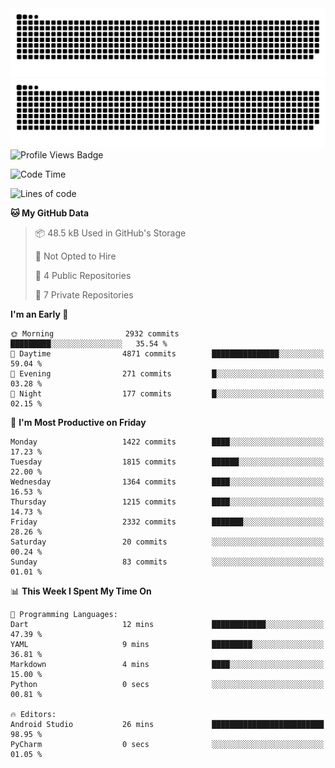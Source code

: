 <img src="https://github.com/nielsbaggerman/nielsbaggerman/blob/output/github-contribution-grid-snake.svg#gh-light-mode-only" alt="GitHub Snake Light">
<img src="https://github.com/nielsbaggerman/nielsbaggerman/blob/output/github-contribution-grid-snake-dark.svg#gh-dark-mode-only" alt="GitHub Snake Dark">
<img src="https://komarev.com/ghpvc/?username=nielsbaggerman&amp;label=Profile+Views" alt="Profile Views Badge" />

<!--START_SECTION:waka-->
![Code Time](http://img.shields.io/badge/Code%20Time-2%2C271%20hrs%2041%20mins-blue)

![Lines of code](https://img.shields.io/badge/From%20Hello%20World%20I%27ve%20Written-9.6%20million%20lines%20of%20code-blue)

**🐱 My GitHub Data** 

> 📦 48.5 kB Used in GitHub's Storage 
 > 
> 🚫 Not Opted to Hire
 > 
> 📜 4 Public Repositories 
 > 
> 🔑 7 Private Repositories 
 > 
**I'm an Early 🐤** 

```text
🌞 Morning                2932 commits        █████████░░░░░░░░░░░░░░░░   35.54 % 
🌆 Daytime                4871 commits        ███████████████░░░░░░░░░░   59.04 % 
🌃 Evening                271 commits         █░░░░░░░░░░░░░░░░░░░░░░░░   03.28 % 
🌙 Night                  177 commits         █░░░░░░░░░░░░░░░░░░░░░░░░   02.15 % 
```
📅 **I'm Most Productive on Friday** 

```text
Monday                   1422 commits        ████░░░░░░░░░░░░░░░░░░░░░   17.23 % 
Tuesday                  1815 commits        ██████░░░░░░░░░░░░░░░░░░░   22.00 % 
Wednesday                1364 commits        ████░░░░░░░░░░░░░░░░░░░░░   16.53 % 
Thursday                 1215 commits        ████░░░░░░░░░░░░░░░░░░░░░   14.73 % 
Friday                   2332 commits        ███████░░░░░░░░░░░░░░░░░░   28.26 % 
Saturday                 20 commits          ░░░░░░░░░░░░░░░░░░░░░░░░░   00.24 % 
Sunday                   83 commits          ░░░░░░░░░░░░░░░░░░░░░░░░░   01.01 % 
```


📊 **This Week I Spent My Time On** 

```text
💬 Programming Languages: 
Dart                     12 mins             ████████████░░░░░░░░░░░░░   47.39 % 
YAML                     9 mins              █████████░░░░░░░░░░░░░░░░   36.81 % 
Markdown                 4 mins              ████░░░░░░░░░░░░░░░░░░░░░   15.00 % 
Python                   0 secs              ░░░░░░░░░░░░░░░░░░░░░░░░░   00.81 % 

🔥 Editors: 
Android Studio           26 mins             █████████████████████████   98.95 % 
PyCharm                  0 secs              ░░░░░░░░░░░░░░░░░░░░░░░░░   01.05 % 
```


<!--END_SECTION:waka-->
